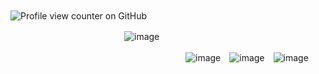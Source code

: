　　　　　　　　　　　　　　　　　　　　　　　　　　　　![Profile view counter on GitHub](https://komarev.com/ghpvc/?username=batsoda)

　　　　　　　　　　　　　![image](https://github.com/user-attachments/assets/886bbedf-2861-4601-a52c-d1a82930db39)

　　　　　　　　　　　　　　　　　　　　![image](https://github.com/user-attachments/assets/23eb7a88-9773-4a4f-93bd-406cf5b8a1a1)　![image](https://github.com/user-attachments/assets/90cb829f-f77f-4637-8bd7-a92dcfd21d14)　![image](https://github.com/user-attachments/assets/6030af6c-2bb9-4582-9a37-d722e0456a72)
